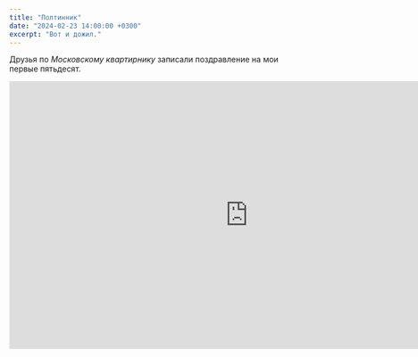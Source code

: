 ```yaml
---
title: "Полтинник"
date: "2024-02-23 14:00:00 +0300"
excerpt: "Вот и дожил."
---
```


Друзья по *Московскому квартирнику* записали поздравление на мои первые пятьдесят.

<div class="video-wrapper">
    <iframe src="https://vk.com/video_ext.php?oid=746350732&id=456239050&hd=2" width="853" height="480" allow="autoplay; encrypted-media; fullscreen; picture-in-picture;" frameborder="0" allowfullscreen></iframe>
</div>
